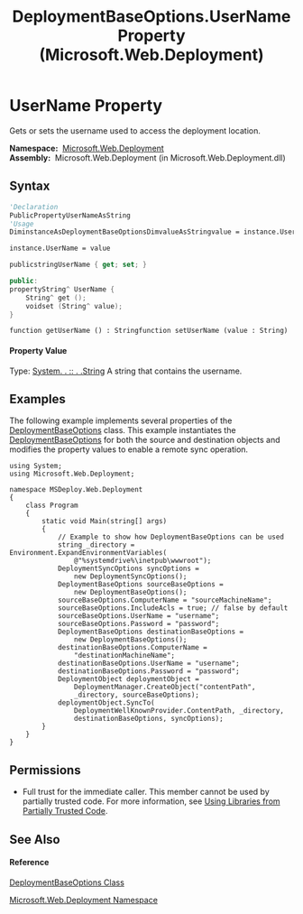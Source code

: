 ﻿---
title: DeploymentBaseOptions.UserName Property  (Microsoft.Web.Deployment)
TOCTitle: UserName Property
ms:assetid: P:Microsoft.Web.Deployment.DeploymentBaseOptions.UserName
ms:mtpsurl: https://msdn.microsoft.com/en-us/library/microsoft.web.deployment.deploymentbaseoptions.username(v=VS.90)
ms:contentKeyID: 20208907
ms.date: 05/02/2012
mtps_version: v=VS.90
f1_keywords:
- Microsoft.Web.Deployment.DeploymentBaseOptions.UserName
- Microsoft.Web.Deployment.DeploymentBaseOptions.get_UserName
- Microsoft.Web.Deployment.DeploymentBaseOptions.set_UserName
dev_langs:
- CSharp
- JScript
- VB
- c++
api_location:
- Microsoft.Web.Deployment.dll
api_name:
- Microsoft.Web.Deployment.DeploymentBaseOptions.get_UserName
- Microsoft.Web.Deployment.DeploymentBaseOptions.set_UserName
- Microsoft.Web.Deployment.DeploymentBaseOptions.UserName
api_type:
- Managed
topic_type:
- apiref
- kbSyntax
product_family_name: VS
ROBOTS: INDEX,FOLLOW
---

# UserName Property

Gets or sets the username used to access the deployment location.

**Namespace:**  [Microsoft.Web.Deployment](microsoft-web-deployment-namespace.md)  
**Assembly:**  Microsoft.Web.Deployment (in Microsoft.Web.Deployment.dll)

## Syntax

``` vb
'Declaration
PublicPropertyUserNameAsString
'Usage
DiminstanceAsDeploymentBaseOptionsDimvalueAsStringvalue = instance.UserName

instance.UserName = value
```

``` csharp
publicstringUserName { get; set; }
```

``` c++
public:
propertyString^ UserName {
    String^ get ();
    voidset (String^ value);
}
```

``` jscript
function getUserName () : Stringfunction setUserName (value : String)
```

#### Property Value

Type: [System. . :: . .String](https://msdn.microsoft.com/en-us/library/s1wwdcbf\(v=vs.90\))  
A string that contains the username.  

## Examples

The following example implements several properties of the [DeploymentBaseOptions](deploymentbaseoptions-class-microsoft-web-deployment.md) class. This example instantiates the [DeploymentBaseOptions](deploymentbaseoptions-class-microsoft-web-deployment.md) for both the source and destination objects and modifies the property values to enable a remote sync operation.

    using System;
    using Microsoft.Web.Deployment;
    
    namespace MSDeploy.Web.Deployment
    {
        class Program
        {
            static void Main(string[] args)
            {
                // Example to show how DeploymentBaseOptions can be used
                string _directory = Environment.ExpandEnvironmentVariables(
                    @"%systemdrive%\inetpub\wwwroot");
                DeploymentSyncOptions syncOptions = 
                    new DeploymentSyncOptions();
                DeploymentBaseOptions sourceBaseOptions = 
                    new DeploymentBaseOptions();
                sourceBaseOptions.ComputerName = "sourceMachineName";
                sourceBaseOptions.IncludeAcls = true; // false by default
                sourceBaseOptions.UserName = "username";
                sourceBaseOptions.Password = "password";
                DeploymentBaseOptions destinationBaseOptions = 
                    new DeploymentBaseOptions();
                destinationBaseOptions.ComputerName = 
                    "destinationMachineName";
                destinationBaseOptions.UserName = "username";
                destinationBaseOptions.Password = "password";
                DeploymentObject deploymentObject = 
                    DeploymentManager.CreateObject("contentPath", 
                    _directory, sourceBaseOptions);
                deploymentObject.SyncTo(
                    DeploymentWellKnownProvider.ContentPath, _directory,
                    destinationBaseOptions, syncOptions);
            }
        }
    }

## Permissions

  - Full trust for the immediate caller. This member cannot be used by partially trusted code. For more information, see [Using Libraries from Partially Trusted Code](https://msdn.microsoft.com/en-us/library/8skskf63\(v=vs.90\)).

## See Also

#### Reference

[DeploymentBaseOptions Class](deploymentbaseoptions-class-microsoft-web-deployment.md)

[Microsoft.Web.Deployment Namespace](microsoft-web-deployment-namespace.md)

